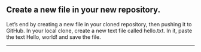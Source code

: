 ## **Create a new file in your new repository.**

Let’s end by creating a new file in your cloned repository, then pushing it to GitHub. In your local clone, create a new text file called hello.txt. In it, paste the text Hello, world! and save the file.

---